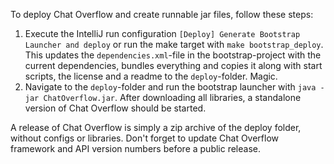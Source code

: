 To deploy Chat Overflow and create runnable jar files, follow these steps:

1. Execute the IntelliJ run configuration `[Deploy] Generate Bootstrap Launcher and deploy` or run the make target with `make bootstrap_deploy`. This updates the `dependencies.xml`-file in the bootstrap-project with the current dependencies, bundles everything and copies it along with start scripts, the license and a readme to the `deploy`-folder. Magic.
2. Navigate to the `deploy`-folder and run the bootstrap launcher with `java -jar ChatOverflow.jar`. After downloading all libraries, a standalone version of Chat Overflow should be started.

A release of Chat Overflow is simply a zip archive of the deploy folder, without configs or libraries. Don't forget to update Chat Overflow framework and API version numbers before a public release.